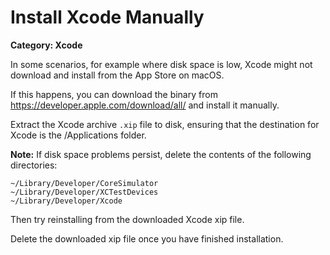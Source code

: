 # Install Xcode Manually

__Category: Xcode__

In some scenarios, for example where disk space is low, Xcode might not download and install from the App Store on macOS.

If this happens, you can download the binary from https://developer.apple.com/download/all/ and install it manually.

Extract the Xcode archive `.xip` file to disk, ensuring that the destination for Xcode is the /Applications folder. 

__Note:__ If disk space problems persist, delete the contents of the following directories:

```shell
~/Library/Developer/CoreSimulator
~/Library/Developer/XCTestDevices
~/Library/Developer/Xcode
```

Then try reinstalling from the downloaded Xcode xip file.

Delete the downloaded xip file once you have finished installation.
